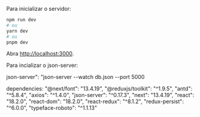 
Para inicializar o servidor:

```bash
npm run dev
# ou
yarn dev
# ou
pnpm dev
```

Abra [http://localhost:3000](http://localhost:3000).

Para incializar o json-server:

json-server": "json-server --watch db.json --port 5000

  dependencies: 
    "@next/font": "13.4.19",
    "@reduxjs/toolkit": "^1.9.5",
    "antd": "^5.8.4",
    "axios": "^1.4.0",
    "json-server": "^0.17.3",
    "next": "13.4.19",
    "react": "18.2.0",
    "react-dom": "18.2.0",
    "react-redux": "^8.1.2",
    "redux-persist": "^6.0.0",
    "typeface-roboto": "^1.1.13"
